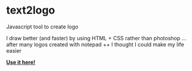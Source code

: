 # text2logo

Javascript tool to create logo

I draw better (and faster) by using HTML + CSS rather than photoshop ... after many logos created with notepad ++ I thought I could make my life easier

**[Use it here!](http://afranceschetti.github.io/text2logo/)**
